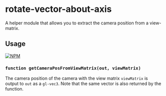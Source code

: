# rotate-vector-about-axis

A helper module that allows you to extract the camera position from a view-matrix.

## Usage

[![NPM](https://nodei.co/npm/gl-camera-pos-from-view-matrix.png)](https://www.npmjs.com/package/gl-camera-pos-from-view-matrix)

### `function getCameraPosFromViewMatrix(out, viewMatrix)`

The camera position of the camera with the view matrix `viewMatrix` is
output to `out` as a `gl-vec3`. Note that the same vector is also
returned by the function.
